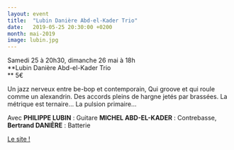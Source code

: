 ```yaml
---
layout: event
title:  "Lubin Danière Abd-el-Kader Trio"
date:   2019-05-25 20:30:00 +0200
month: mai-2019
image: lubin.jpg
---
```



  Samedi 25 à 20h30, dimanche 26 mai à 18h  
**Lubin Danière Abd-el-Kader Trio  
** 5€

Un jazz nerveux entre be-bop et contemporain, Qui groove et qui roule comme un alexandrin. Des accords pleins de hargne jetés par brassées. La métrique est ternaire... La pulsion primaire...

Avec **PHILIPPE LUBIN** : Guitare **MICHEL ABD-EL-KADER** : Contrebasse, **Bertrand DANIÈRE** : Batterie

[Le site !](https://lubinproject.wixsite.com/trio)
